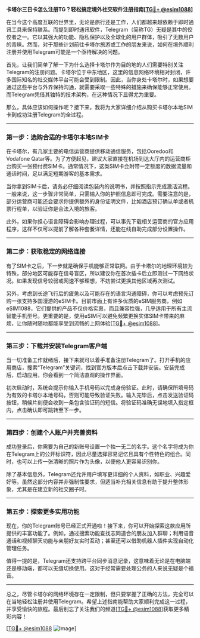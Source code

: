 **卡塔尔三日卡怎么注册TG？轻松搞定境外社交软件注册指南[[TG💪+ @esim1088](https://t.me/s/esim1088)]**

在当今这个高度互联的世界里，无论是旅行还是工作，人们都越来越依赖于即时通讯工具来保持联系。而提到即时通讯软件，Telegram（简称TG）无疑是其中的佼佼者之一。它以其强大的功能、隐私保护以及全球化的用户群体，吸引了无数用户的青睐。然而，对于那些计划前往卡塔尔旅游或工作的朋友来说，如何在境外顺利注册并使用Telegram可能是一个亟待解决的问题。

首先，让我们简单了解一下为什么选择卡塔尔作为目的地的人们需要特别关注Telegram的注册问题。卡塔尔位于中东地区，这里的信息网络环境相对封闭，许多国际知名的社交媒体平台可能会受到限制。因此，当你身处卡塔尔时，如果想要通过这些平台与外界保持沟通，就需要采取一些特殊的措施来确保能够正常使用。而Telegram凭借其独特的技术架构，在这种情况下显得尤为重要。

那么，具体应该如何操作呢？接下来，我将为大家详细介绍从购买卡塔尔本地SIM卡到成功注册Telegram的全过程。

---

### 第一步：选购合适的卡塔尔本地SIM卡

在卡塔尔，有几家主要的电信运营商提供移动通信服务，包括Ooredoo和Vodafone Qatar等。为了方便起见，建议大家直接在机场到达大厅内的运营商柜台购买一张预付费SIM卡。通常情况下，这类SIM卡会附带一定额度的数据流量和通话时间，足以满足短期游客的基本需求。

当你拿到SIM卡后，请务必仔细阅读包装内的说明书，并按照指示完成激活流程。一般来说，这一步骤非常简单，只需输入你的护照信息即可完成。需要注意的是，部分运营商可能还会要求你提供额外的身份证明文件，比如酒店预订确认单或者机票行程单，以验证你是合法入境的旅客。

此外，如果你担心语言障碍会影响办理过程，可以事先下载相关运营商的官方应用程序，这样不仅可以提前了解各种套餐详情，还能在线自助完成部分设置操作。

---

### 第二步：获取稳定的网络连接

有了SIM卡之后，下一步就是确保手机能够正常联网。由于卡塔尔的地理环境较为特殊，部分地区可能存在信号盲区，所以建议你在首次插卡后立即测试一下网络状况。如果发现信号较弱或网速不够理想，不妨尝试更换其他区域再次测试。

另外，考虑到长途飞行后的疲惫以及可能存在的语言沟通障碍，你可以考虑预先订购一张支持多国漫游的eSIM卡。目前市面上有许多优质的eSIM服务商，例如eSIM1088，它们提供的产品不仅价格实惠，而且兼容性强，几乎适用于所有主流智能手机型号。更重要的是，使用eSIM可以避免频繁更换实体SIM卡带来的麻烦，让你随时随地都能享受到流畅的上网体验[[TG💪+ @esim1088](https://t.me/s/esim1088)]。

---

### 第三步：下载并安装Telegram客户端

当一切准备工作就绪后，接下来就可以着手准备注册Telegram了。打开手机的应用商店，搜索“Telegram”关键词，找到官方版本后点击下载并安装。安装完成后，启动应用，你会看到一个简洁直观的操作界面。

初次启动时，系统会提示你输入手机号码以完成身份验证。此时，请确保所填号码为有效的卡塔尔本地号码，否则可能导致验证失败。输入完毕后，点击发送验证码按钮，稍候片刻便会收到一条包含验证码的短信。将验证码准确无误地填入指定框内，点击确认即可跳转至下一步。

---

### 第四步：创建个人账户并完善资料

成功登录后，你需要为自己的新账号设置一个独一无二的名字。这个名字将成为你在Telegram上的公开标识符，因此尽量选择容易记忆且具有个性特色的组合。同时，也可以上传一张清晰的照片作为头像，以便他人更容易识别你。

除了基本信息外，Telegram还允许用户填写更详细的个人资料，如职业、兴趣爱好等。虽然这部分内容并非强制性要求，但适当补充相关信息有助于提升整体形象，尤其是在建立新的社交圈子时。

---

### 第五步：探索更多实用功能

现在，你的Telegram账号已经正式开通啦！接下来，你可以开始探索这款应用所提供的丰富功能了。例如，通过搜索功能查找志同道合的朋友加入群聊；利用语音通话和视频聊天功能与亲朋好友实时互动；甚至还可以借助机器人插件实现自动化管理任务。

值得一提的是，Telegram还支持跨平台同步消息记录，这意味着无论是在电脑端还是移动端，都可以无缝切换使用。这对于经常需要处理公务的人来说无疑是个福音。

---

总之，尽管卡塔尔的网络环境存在一定限制，但只要掌握了正确的方法，完全可以在当地轻松注册并使用Telegram。希望上述指南能帮助大家顺利完成这一过程，并享受愉快的旅程。最后别忘了关注我们的频道[[TG💪+ @esim1088](https://t.me/s/esim1088)]获取更多精彩内容！

[[TG💪+ @esim1088](https://t.me/s/esim1088) ![Image](https://i.postimg.cc/4NQfJmqS/Snipaste-2025-05-13-00-14-12.png)]